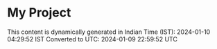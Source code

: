 # My Project

This content is dynamically generated in Indian Time (IST): 2024-01-10 04:29:52 IST
Converted to UTC: 2024-01-09 22:59:52 UTC
